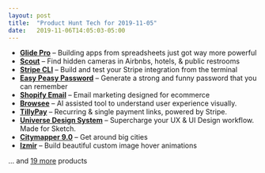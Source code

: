 ```yaml
---
layout: post
title:  "Product Hunt Tech for 2019-11-05"
date:   2019-11-06T14:05:03-05:00
---
```


* **[Glide Pro](https://www.producthunt.com/posts/glide-pro?utm_campaign=producthunt-api&utm_medium=api&utm_source=Application%3A+Daily+Digest+RSS+%28ID%3A+3202%29)** – Building apps from spreadsheets just got way more powerful
* **[Scout](https://www.producthunt.com/posts/scout-25a84578-79b0-4f28-b2b1-6358900f7624?utm_campaign=producthunt-api&utm_medium=api&utm_source=Application%3A+Daily+Digest+RSS+%28ID%3A+3202%29)** – Find hidden cameras in Airbnbs, hotels, & public restrooms
* **[Stripe CLI](https://www.producthunt.com/posts/stripe-cli?utm_campaign=producthunt-api&utm_medium=api&utm_source=Application%3A+Daily+Digest+RSS+%28ID%3A+3202%29)** – Build and test your Stripe integration from the terminal
* **[Easy Peasy Password](https://www.producthunt.com/posts/easy-peasy-password?utm_campaign=producthunt-api&utm_medium=api&utm_source=Application%3A+Daily+Digest+RSS+%28ID%3A+3202%29)** – Generate a strong and funny password that you can remember
* **[Shopify Email](https://www.producthunt.com/posts/shopify-email?utm_campaign=producthunt-api&utm_medium=api&utm_source=Application%3A+Daily+Digest+RSS+%28ID%3A+3202%29)** – Email marketing designed for ecommerce
* **[Browsee](https://www.producthunt.com/posts/browsee?utm_campaign=producthunt-api&utm_medium=api&utm_source=Application%3A+Daily+Digest+RSS+%28ID%3A+3202%29)** – AI assisted tool to understand user experience visually.
* **[TillyPay](https://www.producthunt.com/posts/tillypay?utm_campaign=producthunt-api&utm_medium=api&utm_source=Application%3A+Daily+Digest+RSS+%28ID%3A+3202%29)** – Recurring & single payment links, powered by Stripe.
* **[Universe Design System](https://www.producthunt.com/posts/universe-design-system?utm_campaign=producthunt-api&utm_medium=api&utm_source=Application%3A+Daily+Digest+RSS+%28ID%3A+3202%29)** – Supercharge your UX & UI Design workflow. Made for Sketch.
* **[Citymapper 9.0](https://www.producthunt.com/posts/citymapper-9-0?utm_campaign=producthunt-api&utm_medium=api&utm_source=Application%3A+Daily+Digest+RSS+%28ID%3A+3202%29)** – Get around big cities
* **[Izmir](https://www.producthunt.com/posts/izmir?utm_campaign=producthunt-api&utm_medium=api&utm_source=Application%3A+Daily+Digest+RSS+%28ID%3A+3202%29)** – Build beautiful custom image hover animations

… and [19 more](https://www.producthunt.com/tech) products